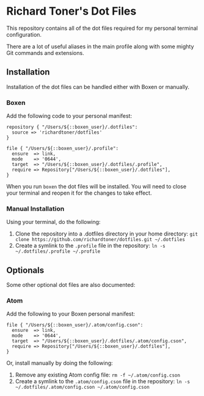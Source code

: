 # Richard Toner's Dot Files

This repository contains all of the dot files required for my personal terminal configuration.

There are a lot of useful aliases in the main profile along with some mighty Git commands and extensions.

## Installation

Installation of the dot files can be handled either with Boxen or manually.

### Boxen

Add the following code to your personal manifest:

    repository { "/Users/${::boxen_user}/.dotfiles":
      source => 'richardtoner/dotfiles'
    }

    file { "/Users/${::boxen_user}/.profile":
      ensure  => link,
      mode    => '0644',
      target  => "/Users/${::boxen_user}/.dotfiles/.profile",
      require => Repository["/Users/${::boxen_user}/.dotfiles"],
    }

When you run `boxen` the dot files will be installed. You will need to close your terminal and reopen it for the changes to take effect.

### Manual Installation

Using your terminal, do the following:

1. Clone the repository into a .dotfiles directory in your home directory: `git clone https://github.com/richardtoner/dotfiles.git ~/.dotfiles`
2. Create a symlink to the `.profile` file in the repository: `ln -s ~/.dotfiles/.profile ~/.profile`

## Optionals

Some other optional dot files are also documented:

### Atom

Add the following to your Boxen personal manifest:

    file { "/Users/${::boxen_user}/.atom/config.cson":
      ensure  => link,
      mode    => '0644',
      target  => "/Users/${::boxen_user}/.dotfiles/.atom/config.cson",
      require => Repository["/Users/${::boxen_user}/.dotfiles"],
    }

Or, install manually by doing the following:

1. Remove any existing Atom config file: `rm -f ~/.atom/config.cson`
2. Create a symlink to the `.atom/config.cson` file in the repository: `ln -s ~/.dotfiles/.atom/config.cson ~/.atom/config.cson`
